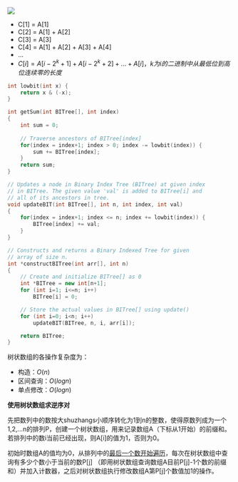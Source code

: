 ![](https://img2018.cnblogs.com/blog/1448672/201810/1448672-20181003121604644-268531484.png)

* C[1] = A[1]
* C[2] = A[1] + A[2]
* C[3] = A[3]
* C[4] = A[1] + A[2] + A[3] + A[4]
* ...
* $C[i]=A[i-2^k+1]+A[i-2^k+2]+...+A[i]，k为i的二进制中从最低位到高位连续零的长度$

```c++
int lowbit(int x) {
    return x & (-x);
}

int getSum(int BITree[], int index) 
{ 
	int sum = 0;
    
    // Traverse ancestors of BITree[index] 
    for(index = index+1; index > 0; index -= lowbit(index)) {
        sum += BITree[index]; 
    }
	return sum; 
} 

// Updates a node in Binary Index Tree (BITree) at given index 
// in BITree. The given value 'val' is added to BITree[i] and 
// all of its ancestors in tree. 
void updateBIT(int BITree[], int n, int index, int val) 
{ 
	for(index = index+1; index <= n; index += lowbit(index)) {
        BITree[index] += val;
    }
} 

// Constructs and returns a Binary Indexed Tree for given 
// array of size n. 
int *constructBITree(int arr[], int n) 
{ 
	// Create and initialize BITree[] as 0 
	int *BITree = new int[n+1]; 
	for (int i=1; i<=n; i++) 
		BITree[i] = 0; 

	// Store the actual values in BITree[] using update() 
	for (int i=0; i<n; i++) 
		updateBIT(BITree, n, i, arr[i]); 

	return BITree; 
} 
```

树状数组的各操作复杂度为：

* 构造：$O(n)$
* 区间查询：$O(logn)$
* 单点修改：$O(logn)$





**使用树状数组求逆序对**

先把数列中的数按大shuzhangs小顺序转化为1到n的整数，使得原数列成为一个1,2,...n的排列P，创建一个树状数组，用来记录数组A（下标从1开始）的前缀和。若排列中的数i当前已经出现，则A[i]的值为1，否则为0。

初始时数组A的值均为0，从排列中的<u>最后一个数开始遍历</u>，每次在树状数组中查询有多少个数小于当前的数P[j] （即用树状数组查询数组A目前P[j]-1个数的前缀和）并加入计数器，之后对树状数组执行修改数组A第P[j]个数值加1的操作。